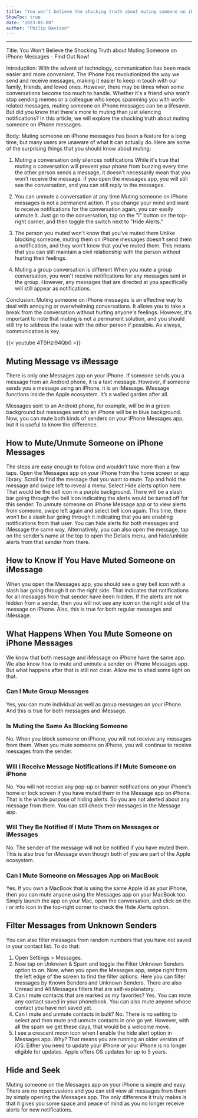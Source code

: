 ```yaml
---
title: "You won't believe the shocking truth about muting someone on iPhone messages - find out now!"
ShowToc: true 
date: "2023-01-08"
author: "Philip Davison"
---
```

*****
Title: You Won't Believe the Shocking Truth about Muting Someone on iPhone Messages - Find Out Now!

Introduction:
With the advent of technology, communication has been made easier and more convenient. The iPhone has revolutionized the way we send and receive messages, making it easier to keep in touch with our family, friends, and loved ones. However, there may be times when some conversations become too much to handle. Whether it's a friend who won't stop sending memes or a colleague who keeps spamming you with work-related messages, muting someone on iPhone messages can be a lifesaver. But did you know that there's more to muting than just silencing notifications? In this article, we will explore the shocking truth about muting someone on iPhone messages.

Body:
Muting someone on iPhone messages has been a feature for a long time, but many users are unaware of what it can actually do. Here are some of the surprising things that you should know about muting:

1. Muting a conversation only silences notifications
While it's true that muting a conversation will prevent your phone from buzzing every time the other person sends a message, it doesn't necessarily mean that you won't receive the message. If you open the messages app, you will still see the conversation, and you can still reply to the messages.

2. You can unmute a conversation at any time
Muting someone on iPhone messages is not a permanent action. If you change your mind and want to receive notifications for the conversation again, you can easily unmute it. Just go to the conversation, tap on the "i" button on the top-right corner, and then toggle the switch next to "Hide Alerts."

3. The person you muted won't know that you've muted them
Unlike blocking someone, muting them on iPhone messages doesn't send them a notification, and they won't know that you've muted them. This means that you can still maintain a civil relationship with the person without hurting their feelings.

4. Muting a group conversation is different
When you mute a group conversation, you won't receive notifications for any messages sent in the group. However, any messages that are directed at you specifically will still appear as notifications.

Conclusion:
Muting someone on iPhone messages is an effective way to deal with annoying or overwhelming conversations. It allows you to take a break from the conversation without hurting anyone's feelings. However, it's important to note that muting is not a permanent solution, and you should still try to address the issue with the other person if possible. As always, communication is key.

{{< youtube 4TSHzi94Qb0 >}} 



## Muting Message vs iMessage


There is only one Messages app on your iPhone. If someone sends you a message from an Android phone, it is a text message. However, if someone sends you a message using an iPhone, it is an iMessage. iMessage functions inside the Apple ecosystem. It’s a walled garden after all.

Messages sent to an Android phone, for example, will be in a green background but messages sent to an iPhone will be in blue background.
Now, you can mute both kinds of senders on your iPhone Messages app, but it is useful to know the difference.

 
## How to Mute/Unmute Someone on iPhone Messages


The steps are easy enough to follow and wouldn’t take more than a few taps.
Open the Messages app on your iPhone from the home screen or app library. Scroll to find the message that you want to mute. Tap and hold the message and swipe left to reveal a menu. Select Hide alerts option here. That would be the bell icon in a purple background. There will be a slash bar going through the bell icon indicating the alerts would be turned off for this sender.
To unmute someone on iPhone Message app or to view alerts from someone, swipe left again and select bell icon again. This time, there won’t be a slash bar going through it indicating that you are enabling notifications from that user.
You can hide alerts for both messages and iMessage the same way.
Alternatively, you can also open the message, tap on the sender’s name at the top to open the Details menu, and hide/unhide alerts from that sender from there.

 
## How to Know If You Have Muted Someone on iMessage


When you open the Messages app, you should see a grey bell icon with a slash bar going through it on the right side. That indicates that notifications for all messages from that sender have been hidden.
If the alerts are not hidden from a sender, then you will not see any icon on the right side of the message on iPhone. Also, this is true for both regular messages and iMessage.

 
## What Happens When You Mute Someone on iPhone Messages


We know that both message and iMessage on iPhone have the same app. We also know how to mute and unmute a sender on iPhone Messages app. But what happens after that is still not clear. Allow me to shed some light on that.

 
### Can I Mute Group Messages


Yes, you can mute individual as well as group messages on your iPhone. And this is true for both messages and iMessage.

 
### Is Muting the Same As Blocking Someone


No. When you block someone on iPhone, you will not receive any messages from them. When you mute someone on iPhone, you will continue to receive messages from the sender.

 
### Will I Receive Message Notifications if I Mute Someone on iPhone


No. You will not receive any pop-up or banner notifications on your iPhone’s home or lock screen if you have muted them in the Message app on iPhone. That is the whole purpose of hiding alerts. So you are not alerted about any message from them. You can still check their messages in the Message app.

 
### Will They Be Notified If I Mute Them on Messages or iMessages


No. The sender of the message will not be notified if you have muted them. This is also true for iMessage even though both of you are part of the Apple ecosystem.

 
### Can I Mute Someone on Messages App on MacBook


Yes. If you own a MacBook that is using the same Apple id as your iPhone, then you can mute anyone using the Messages app on your MacBook too. Simply launch the app on your Mac, open the conversation, and click on the i or info icon in the top-right corner to check the Hide Alerts option.

 
## Filter Messages from Unknown Senders


You can also filter messages from random numbers that you have not saved in your contact list. To do that:
1. Open Settings > Messages.
2. Now tap on Unknown & Spam and toggle the Filter Unknown Senders option to on.
Now, when you open the Messages app, swipe right from the left edge of the screen to find the filter options. Here you can filter messages by Known Senders and Unknown Senders. There are also Unread and All Messages filters that are self-explanatory.
1. Can I mute contacts that are marked as my favorites?
Yes. You can mute any contact saved in your phonebook. You can also mute anyone whose contact you have not saved yet.
2. Can I mute and unmute contacts in bulk?
No. There is no setting to select and then mute and unmute contacts in one go yet. However, with all the spam we get these days, that would be a welcome move.
3. I see a crescent moon icon when I enable the hide alert option in Messages app. Why?
That means you are running an older version of iOS. Either you need to update your iPhone or your iPhone is no longer eligible for updates. Apple offers OS updates for up to 5 years.

 
## Hide and Seek


Muting someone on the Messages app on your iPhone is simple and easy. There are no repercussions and you can still view all messages from them by simply opening the Messages app. The only difference it truly makes is that it gives you some space and peace of mind as you no longer receive alerts for new notifications.




